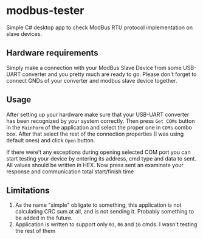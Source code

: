# modbus-tester
Simple C# desktop app to check ModBus RTU protocol implementation on slave devices.

## Hardware requirements
Simply make a connection with your ModBus Slave Device from some USB-UART converter and you pretty much are ready to go.
Please don't forget to connect GNDs of your converter and modbus slave device together.

## Usage
After setting up your hardware make sure that your USB-UART converter has been recognized by your system correctly.
Then press `Get COMs` button in the `MainForm` of the application and select the proper one in `COMs` combo box.
After that select the rest of the connection properties (I was using default ones) and click `Open` button.

If there were't any exceptions during opening selected COM port you can start testing your device by entering its address, cmd type and data to sent.
All values should be written in HEX.
Now press sent an examinate your response and communication total start/finish time

## Limitations
1. As the name "simple" obligate to something, this application is not calculating CRC sum at all, and is not sending it. Probably something to be added in the future.
2. Application is written to support only `03`, `06` and `16` cmds. I wasn't testing the rest of them
